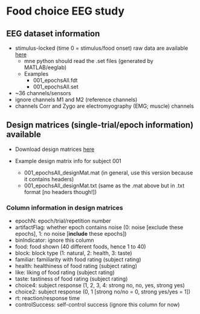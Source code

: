 # Food choice EEG study

## EEG dataset information

* stimulus-locked (time 0 = stimulus/food onset) raw data are available [here](https://www.dropbox.com/sh/g4rcelhy1mcok5t/AABhXFLr4hpQBTnYNO3XTLcAa?dl=0)
  * mne python should read the .set files (generated by MATLAB/eeglab)
  * Examples
    * 001_epochsAll.fdt
    * 001_epochsAll.set
* ~36 channels/sensors
* ignore channels M1 and M2 (reference channels)
* channels Corr and Zygo are electromyography (EMG; muscle) channels

## Design matrices (single-trial/epoch information) available

* Download design matrices [here](https://www.dropbox.com/sh/clr2hnyfupi0tmh/AADW76zjBjgs_d19BLV17GAoa?dl=0)

* Example design matrix info for subject 001
  * 001_epochsAll_designMat.mat (in general, use this version because it contains headers)
  * 001_epochsAll_designMat.txt (same as the .mat above but in .txt format [no headers though!])

### Column information in design matrices

* epochN: epoch/trial/repetition number
* artifactFlag: whether epoch contains noise (0: noise [exclude these epochs], 1: no noise [**include** these epochs])
* binIndicator: ignore this column
* food: food shown (40 different foods, hence 1 to 40)
* block: block type (1: natural, 2: health, 3: taste)
* familiar: familiarity with food rating (subject rating)
* health: healthiness of food rating (subject rating)
* like: liking of food rating (subject rating)
* taste: tastiness of food rating (subject rating)
* choice4: subject response (1, 2, 3, 4: strong no, no, yes, strong yes)
* choice2: subject response (0, 1 [strong no/no = 0, strong yes/yes = 1])
* rt: reaction/response time
* controlSuccess: self-control success (ignore this column for now)
